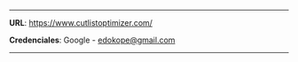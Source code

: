 ----

**URL**: https://www.cutlistoptimizer.com/

**Credenciales**: Google - edokope@gmail.com

----
